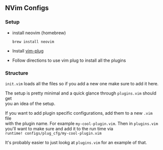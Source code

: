 ## NVim Configs

### Setup

- install neovim (homebrew)

  ```
  brew install neovim
  ```

- Install [vim-plug](https://github.com/junegunn/vim-plug)

- Follow directions to use vim plug to install all the plugins

### Structure

`init.vim` loads all the files so if you add a new one make sure to add it here.

The setup is pretty minimal and a quick glance through `plugins.vim` should get<br/>
you an idea of the setup.

If you want to add plugin specific configurations, add them to a new `.vim` file<br/>
with the plugin name. For example `my-cool-plugin.vim`. Then in `plugins.vim`<br/>
you'll want to make sure and add it to the run time via<br/>
`runtime! configs/plug_cfg/my-cool-plugin.vim`

It's probably easier to just lookg at `plugins.vim` for an example of that.
